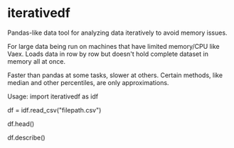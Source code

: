 # iterativedf
Pandas-like data tool for analyzing data iteratively to avoid memory issues.

For large data being run on machines that have limited memory/CPU like Vaex. Loads data in row by row but doesn't hold complete dataset in memory all at once.

Faster than pandas at some tasks, slower at others. Certain methods, like median and other percentiles, are only approximations.

Usage:
import iterativedf as idf

df = idf.read_csv("filepath.csv")

df.head()

df.describe()
